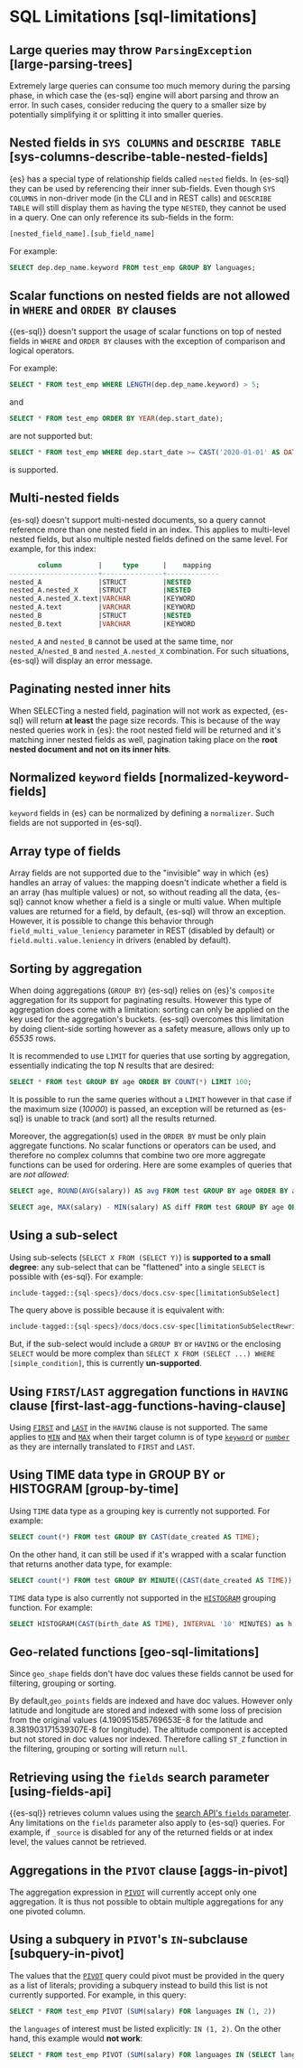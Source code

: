 # SQL Limitations [sql-limitations]


## Large queries may throw `ParsingException` [large-parsing-trees]

Extremely large queries can consume too much memory during the parsing phase, in which case the {es-sql} engine will
abort parsing and throw an error. In such cases, consider reducing the query to a smaller size by potentially
simplifying it or splitting it into smaller queries.


## Nested fields in `SYS COLUMNS` and `DESCRIBE TABLE` [sys-columns-describe-table-nested-fields]

{es} has a special type of relationship fields called `nested` fields. In {es-sql} they can be used by referencing their inner
sub-fields. Even though `SYS COLUMNS` in non-driver mode (in the CLI and in REST calls) and `DESCRIBE TABLE` will still display
them as having the type `NESTED`, they cannot be used in a query. One can only reference its sub-fields in the form:

```sql
[nested_field_name].[sub_field_name]
```

For example:

```sql
SELECT dep.dep_name.keyword FROM test_emp GROUP BY languages;
```

## Scalar functions on nested fields are not allowed in `WHERE` and `ORDER BY` clauses
{{es-sql}} doesn't support the usage of scalar functions on top of nested fields in `WHERE`
and `ORDER BY` clauses with the exception of comparison and logical operators.

For example:

```sql
SELECT * FROM test_emp WHERE LENGTH(dep.dep_name.keyword) > 5;
```

and

```sql
SELECT * FROM test_emp ORDER BY YEAR(dep.start_date);
```

are not supported but:

```sql
SELECT * FROM test_emp WHERE dep.start_date >= CAST('2020-01-01' AS DATE) OR dep.dep_end_date IS NULL;
```

is supported.


## Multi-nested fields

{es-sql} doesn't support multi-nested documents, so a query cannot reference more than one nested field in an index.
This applies to multi-level nested fields, but also multiple nested fields defined on the same level. For example, for this index:

```sql
       column         |     type      |    mapping
----------------------+---------------+-------------
nested_A              |STRUCT         |NESTED
nested_A.nested_X     |STRUCT         |NESTED
nested_A.nested_X.text|VARCHAR        |KEYWORD
nested_A.text         |VARCHAR        |KEYWORD
nested_B              |STRUCT         |NESTED
nested_B.text         |VARCHAR        |KEYWORD
```

`nested_A` and `nested_B` cannot be used at the same time, nor `nested_A`/`nested_B` and `nested_A.nested_X` combination.
For such situations, {es-sql} will display an error message.

## Paginating nested inner hits

When SELECTing a nested field, pagination will not work as expected, {es-sql} will return __at least__ the page size records.
This is because of the way nested queries work in {es}: the root nested field will be returned and it's matching inner nested fields as well,
pagination taking place on the **root nested document and not on its inner hits**.


## Normalized `keyword` fields [normalized-keyword-fields]

`keyword` fields in {es} can be normalized by defining a `normalizer`. Such fields are not supported in {es-sql}.

## Array type of fields

Array fields are not supported due to the "invisible" way in which {es} handles an array of values: the mapping doesn't indicate whether
a field is an array (has multiple values) or not, so without reading all the data, {es-sql} cannot know whether a field is a single or multi value.
When multiple values are returned for a field, by default, {es-sql} will throw an exception. However, it is possible to change this behavior through `field_multi_value_leniency` parameter in REST (disabled by default) or
`field.multi.value.leniency` in drivers (enabled by default).

## Sorting by aggregation

When doing aggregations (`GROUP BY`) {es-sql} relies on {es}'s `composite` aggregation for its support for paginating results.
However this type of aggregation does come with a limitation: sorting can only be applied on the key used for the aggregation's buckets.
{es-sql} overcomes this limitation by doing client-side sorting however as a safety measure, allows only up to *65535* rows.

It is recommended to use `LIMIT` for queries that use sorting by aggregation, essentially indicating the top N results that are desired:

```sql
SELECT * FROM test GROUP BY age ORDER BY COUNT(*) LIMIT 100;
```

It is possible to run the same queries without a `LIMIT` however in that case if the maximum size (*10000*) is passed,
an exception will be returned as {es-sql} is unable to track (and sort) all the results returned.

Moreover, the aggregation(s) used in the `ORDER BY` must be only plain aggregate functions. No scalar
functions or operators can be used, and therefore no complex columns that combine two ore more aggregate
functions can be used for ordering. Here are some examples of queries that are *not allowed*:

```sql
SELECT age, ROUND(AVG(salary)) AS avg FROM test GROUP BY age ORDER BY avg;

SELECT age, MAX(salary) - MIN(salary) AS diff FROM test GROUP BY age ORDER BY diff;
```

## Using a sub-select

Using sub-selects (`SELECT X FROM (SELECT Y)`) is **supported to a small degree**: any sub-select that can be "flattened" into a single
`SELECT` is possible with {es-sql}. For example:

```sql subs=attributes,macros
include-tagged::{sql-specs}/docs/docs.csv-spec[limitationSubSelect]
```

The query above is possible because it is equivalent with:

```sql subs="attributes,macros
include-tagged::{sql-specs}/docs/docs.csv-spec[limitationSubSelectRewritten]
```

But, if the sub-select would include a `GROUP BY` or `HAVING` or the enclosing `SELECT` would be more complex than `SELECT X
FROM (SELECT ...) WHERE [simple_condition]`, this is currently **un-supported**.

## Using `FIRST`/`LAST` aggregation functions in `HAVING` clause [first-last-agg-functions-having-clause]

Using [`FIRST`](/reference/query-languages/sql-functions-aggs.md#sql-functions-aggs-first) and [`LAST`](/reference/query-languages/sql-functions-aggs.md#sql-functions-aggs-last) in the `HAVING` clause is not supported. The same applies to [`MIN`](/reference/query-languages/sql-functions-aggs.md#sql-functions-aggs-min) and [`MAX`](/reference/query-languages/sql-functions-aggs.md#sql-functions-aggs-max) when their target column
is of type [`keyword`](/reference/elasticsearch/mapping-reference/keyword.md) or [`number`](/reference/elasticsearch/mapping-reference/number.md) as they are internally translated to `FIRST` and `LAST`.

## Using TIME data type in GROUP BY or HISTOGRAM [group-by-time]

Using `TIME` data type as a grouping key is currently not supported. For example:

```sql
SELECT count(*) FROM test GROUP BY CAST(date_created AS TIME);
```

On the other hand, it can still be used if it's wrapped with a scalar function that returns another data type,
for example:

```sql
SELECT count(*) FROM test GROUP BY MINUTE((CAST(date_created AS TIME));
```

`TIME` data type is also currently not supported in the [`HISTOGRAM`](/reference/query-languages/sql-functions-grouping.md#sql-functions-grouping-histogram) grouping function. For example:

```sql
SELECT HISTOGRAM(CAST(birth_date AS TIME), INTERVAL '10' MINUTES) as h, COUNT(*) FROM t GROUP BY h
```


## Geo-related functions [geo-sql-limitations]

Since `geo_shape` fields don't have doc values these fields cannot be used for filtering, grouping or sorting.

By default,`geo_points` fields are indexed and have doc values. However only latitude and longitude are stored and
indexed with some loss of precision from the original values (4.190951585769653E-8 for the latitude and
8.381903171539307E-8 for longitude). The altitude component is accepted but not stored in doc values nor indexed.
Therefore calling `ST_Z` function in the filtering, grouping or sorting will return `null`.


## Retrieving using the `fields` search parameter [using-fields-api]

{{es-sql}} retrieves column values using the [search API's `fields` parameter](/reference/elasticsearch/rest-apis/retrieve-selected-fields.md#search-fields-param). Any limitations on the `fields` parameter also apply to
{es-sql} queries. For example, if `_source` is disabled
for any of the returned fields or at index level, the values cannot be retrieved.

## Aggregations in the `PIVOT` clause [aggs-in-pivot]

The aggregation expression in [`PIVOT`](/reference/query-languages/sql-syntax-select.md#sql-syntax-pivot) will currently accept only one aggregation. It is thus not possible to obtain multiple aggregations for any one pivoted column.


## Using a subquery in `PIVOT`'s `IN`-subclause [subquery-in-pivot]

The values that the [`PIVOT`](/reference/query-languages/sql-syntax-select.md#sql-syntax-pivot) query could pivot must be provided in the query as a list of literals; providing a subquery instead to build this list is not currently supported. For example, in this query:

```sql
SELECT * FROM test_emp PIVOT (SUM(salary) FOR languages IN (1, 2))
```

the `languages` of interest must be listed explicitly: `IN (1, 2)`. On the other hand, this example would **not work**:

```sql
SELECT * FROM test_emp PIVOT (SUM(salary) FOR languages IN (SELECT languages FROM test_emp WHERE languages <=2 GROUP BY languages))
```
